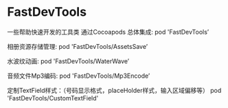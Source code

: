 # FastDevTools
一些帮助快速开发的工具类
通过Cocoapods 
总体集成:
pod 'FastDevTools’

相册资源存储管理:
pod 'FastDevTools/AssetsSave’

水波纹动画:
pod 'FastDevTools/WaterWave’

音频文件Mp3编码:
pod 'FastDevTools/Mp3Encode’

定制TextField样式：（号码显示格式，placeHolder样式，输入区域偏移等）
pod 'FastDevTools/CustomTextField'


